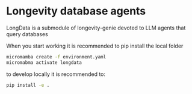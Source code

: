 # Longevity database agents

LongData is a submodule of longevity-genie devoted to LLM agents that query databases

When you start working it is recommended to pip install the local folder

```bash
micromamba create -f environment.yaml
micromabma activate longdata
```

to develop locally it is recommended to:
```bash
pip install -e .
```